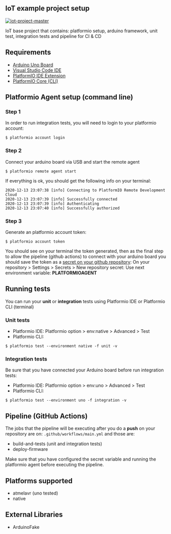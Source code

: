 ## IoT example project setup

[![iot-project-master](https://github.com/herrera-luis/iot-project-setup/workflows/IoT%20project/badge.svg)](https://github.com/herrera-luis/iot-project-setup/actions)


IoT base project that contains: platformio setup, arduino framework, unit test, integration tests and pipeline for CI & CD 


## Requirements

 * [Arduino Uno Board](https://store.arduino.cc/usa/arduino-uno-rev3)
 * [Visual Studio Code IDE](https://code.visualstudio.com/download)
 * [PlatformIO IDE Extension](https://platformio.org/platformio-ide)
 * [PlatformIO Core (CLI)](https://docs.platformio.org/en/latest/core/installation.html#installation-methods)

## Platformio Agent setup (command line)

### Step 1

In order to run integration tests, you will need to login to your platformio account:

```shell
$ platformio account login
```

### Step 2

Connect your arduino board via USB and start the remote agent

```shell
$ platformio remote agent start
```

If everything is ok, you should get the following info on your terminal:

    2020-12-13 23:07:38 [info] Connecting to PlatformIO Remote Development Cloud
    2020-12-13 23:07:39 [info] Successfully connected
    2020-12-13 23:07:39 [info] Authenticating
    2020-12-13 23:07:40 [info] Successfully authorized

### Step 3

Generate an platformio account token:

```shell
$ platformio account token
```

You should see on your terminal the token generated, then as the final step to allow the pipeline (github actions) to connect with your arduino board you should save the token as a [secret on your github repository](https://docs.github.com/es/free-pro-team@latest/actions/reference/encrypted-secrets): On your repository > Settings > Secrets > New repository secret: Use next environment variable: **PLATFORMIOAGENT**


## Running tests

You can run your **unit** or **integration** tests using Platformio IDE or Platformio CLI (terminal)

### Unit tests

* Platformio IDE: Platformio option > env:native > Advanced > Test
* Platformio CLI: 

```shell
$ platformio test --environment native -f unit -v
```


### Integration tests

Be sure that you have connected your Arduino board before run integration tests:

* Platformio IDE: Platformio option > env:uno > Advanced > Test
* Platformio CLI:

```shell
$ platformio test --environment uno -f integration -v
```

## Pipeline (GitHub Actions)

The jobs that the pipeline will be executing after you do a **push** on your repository are on: `.github/workflows/main.yml` and those are:

* build-and-tests (unit and integration tests)
* deploy-firmware

Make sure that you have configured the secret variable and running the platformio agent before executing the pipeline.

## Platforms supported

* atmelavr (uno tested)
* native

## External Libraries

* ArduinoFake


